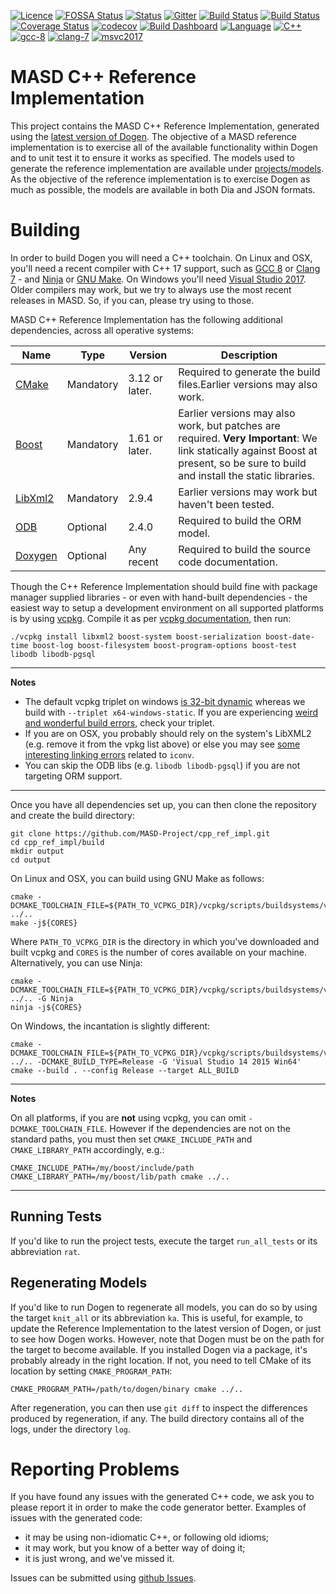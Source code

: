 [![Licence](https://img.shields.io/badge/license-GPL_3-green.svg?dummy)](https://raw.githubusercontent.com/MASD-Project/cpp_ref_impl/master/LICENCE)
[![FOSSA Status](https://app.fossa.io/api/projects/git%2Bgithub.com%2FMASD-Project%2Fcpp_ref_impl.svg?type=shield)](https://app.fossa.io/projects/git%2Bgithub.com%2FMASD-Project%2Fcpp_ref_impl?ref=badge_shield)
[![Status](https://img.shields.io/badge/status-active-brightgreen.svg?style=flat)](https://github.com/MASD-Project/cpp_ref_impl/pulse/monthly)
[![Gitter](https://img.shields.io/gitter/room/nwjs/nw.js.svg)](https://gitter.im/MASD-Project/Lobby)
[![Build Status](https://travis-ci.org/MASD-Project/cpp_ref_impl.svg?branch=master)](https://travis-ci.org/MASD-Project/cpp_ref_impl)
[![Build Status](https://img.shields.io/appveyor/ci/mcraveiro/cpp-ref-impl.svg?label=windows)](https://ci.appveyor.com/project/mcraveiro/cpp-ref-impl)
[![Coverage Status](https://coveralls.io/repos/github/MASD-Project/cpp_ref_impl/badge.svg?branch=master)](https://coveralls.io/github/MASD-Project/cpp_ref_impl?branch=master)
[![codecov](https://codecov.io/gh/MASD-Project/cpp_ref_impl/branch/master/graph/badge.svg)](https://codecov.io/gh/MASD-Project/cpp_ref_impl)
[![Build Dashboard](https://img.shields.io/badge/cdash-dashboard-blue.svg)](https://my.cdash.org/index.php?project=MASD+Project+-+C%2B%2B+Reference+Implementation)
[![Language](https://img.shields.io/badge/Language-C++-cyan.svg)](https://www.openhub.net/p/dogen/analyses/latest/languages_summary)
[![C++](https://img.shields.io/badge/std-C++17-cyan.svg)](https://en.wikipedia.org/wiki/C%2B%2B17)
[![gcc-8](https://img.shields.io/badge/GCC-8-cyan.svg)](https://www.gnu.org/software/gcc/gcc-8)
[![clang-7](https://img.shields.io/badge/CLANG-7-cyan.svg)](http://releases.llvm.org/7.0.0/tools/clang/docs/ReleaseNotes.html)
[![msvc2017](https://img.shields.io/badge/MSVC-2017-cyan.svg)](https://visualstudio.microsoft.com/vs/whatsnew/)

# MASD C++ Reference Implementation

This project contains the MASD C++ Reference Implementation, generated
using the [latest version of
Dogen](https://github.com/MASD-Project/dogen/releases). The objective
of a MASD reference implementation is to exercise all of the available
functionality within Dogen and to unit test it to ensure it works as
specified. The models used to generate the reference implementation
are available under
[projects/models](https://github.com/MASD-Project/cpp_ref_impl/tree/master/projects/models). As
the objective of the reference implementation is to exercise Dogen as
much as possible, the models are available in both Dia and JSON
formats.

# Building

In order to build Dogen you will need a C++ toolchain. On Linux and
OSX, you'll need a recent compiler with C++ 17 support, such as [GCC
8](https://www.gnu.org/software/gcc/gcc-8) or [Clang
7](https://img.shields.io/badge/CLANG-7-cyan.svg) - and
[Ninja](https://ninja-build.org/manual.html) or [GNU
Make](https://www.gnu.org/software/make/). On Windows you'll need
[Visual Studio
2017](https://visualstudio.microsoft.com/vs/whatsnew/). Older
compilers may work, but we try to always use the most recent releases
in MASD. So, if you can, please try using to those.

MASD C++ Reference Implementation has the following additional
dependencies, across all operative systems:

| Name   | Type      | Version                | Description                             |
|--------|-----------|------------------------|-----------------------------------------|
| [CMake](https://cmake.org/)  | Mandatory | 3.12 or later.  | Required to generate the build files.Earlier versions may also work.  |
| [Boost](https://boost.org)  | Mandatory | 1.61 or later. | Earlier versions may also work, but patches are required. **Very Important**: We link statically against Boost at present, so be sure to build and install the static libraries.|
| [LibXml2](http://xmlsoft.org/) | Mandatory | 2.9.4 | Earlier versions may work but haven't been tested.|
| [ODB](https://www.codesynthesis.com/products/odb/) | Optional | 2.4.0 | Required to build the ORM model. |
| [Doxygen](http://www.doxygen.nl/) | Optional | Any recent | Required to build the source code documentation. |

Though the C++ Reference Implementation should build fine with package
manager supplied libraries - or even with hand-built dependencies -
the easiest way to setup a development environment on all supported
platforms is by using
[vcpkg](https://github.com/Microsoft/vcpkg). Compile it as per [vcpkg
documentation](https://github.com/Microsoft/vcpkg/blob/master/README.md),
then run:

```
./vcpkg install libxml2 boost-system boost-serialization boost-date-time boost-log boost-filesystem boost-program-options boost-test libodb libodb-pgsql
```

---
**Notes**


- The default vcpkg triplet on windows [is 32-bit
dynamic](https://github.com/Microsoft/vcpkg/issues/1254) whereas we
build with ```--triplet x64-windows-static```. If you are experiencing
[weird and wonderful build
errors](https://github.com/Microsoft/vcpkg/issues/4447), check your
triplet.
- If you are on OSX, you probably should rely on the system's LibXML2
(e.g. remove it from the vpkg list above) or else you may see [some
interesting linking
errors](https://github.com/Microsoft/vcpkg/issues/4476) related to ```iconv```.
- You can skip the ODB libs (e.g. ```libodb libodb-pgsql```) if you
are not targeting ORM support.

---

Once you have all dependencies set up, you can then clone the
repository and create the build directory:

```
git clone https://github.com/MASD-Project/cpp_ref_impl.git
cd cpp_ref_impl/build
mkdir output
cd output
```

On Linux and OSX, you can build using GNU Make as follows:

```
cmake -DCMAKE_TOOLCHAIN_FILE=${PATH_TO_VCPKG_DIR}/vcpkg/scripts/buildsystems/vcpkg.cmake ../..
make -j${CORES}
```

Where ```PATH_TO_VCPKG_DIR``` is the directory in which you've
downloaded and built vcpkg and ```CORES``` is the number of cores
available on your machine. Alternatively, you can use Ninja:

```
cmake -DCMAKE_TOOLCHAIN_FILE=${PATH_TO_VCPKG_DIR}/vcpkg/scripts/buildsystems/vcpkg.cmake ../.. -G Ninja
ninja -j${CORES}
```

On Windows, the incantation is slightly different:

```
cmake -DCMAKE_TOOLCHAIN_FILE=${PATH_TO_VCPKG_DIR}/vcpkg/scripts/buildsystems/vcpkg.cmake ../.. -DCMAKE_BUILD_TYPE=Release -G 'Visual Studio 14 2015 Win64'
cmake --build . --config Release --target ALL_BUILD
```

---
**Notes**

On all platforms, if you are **not** using vcpkg, you can omit
```-DCMAKE_TOOLCHAIN_FILE```. However if the dependencies are not on
the standard paths, you must then set ```CMAKE_INCLUDE_PATH``` and ```CMAKE_LIBRARY_PATH```
accordingly, e.g.:

```
CMAKE_INCLUDE_PATH=/my/boost/include/path CMAKE_LIBRARY_PATH=/my/boost/lib/path cmake ../..
```

---

## Running Tests

If you'd like to run the project tests, execute the target
```run_all_tests``` or its abbreviation ```rat```.

## Regenerating Models

If you'd like to run Dogen to regenerate all models, you can do so by
using the target ```knit_all``` or its abbreviation ```ka```. This is
useful, for example, to update the Reference Implementation to the
latest version of Dogen, or just to see how Dogen works. However, note
that Dogen must be on the path for the target to become available. If you
installed Dogen via a package, it's probably already in the right
location. If not, you need to tell CMake of its location by setting
```CMAKE_PROGRAM_PATH```:

```
CMAKE_PROGRAM_PATH=/path/to/dogen/binary cmake ../..
```

After regeneration, you can then use ```git diff``` to inspect the
differences produced by regeneration, if any. The build directory
contains all of the logs, under the directory ```log```.

# Reporting Problems

If you have found any issues with the generated C++ code, we ask you
to please report it in order to make the code generator
better. Examples of issues with the generated code:

- it may be using non-idiomatic C++, or following old idioms;
- it may work, but you know of a better way of doing it;
- it is just wrong, and we've missed it.

Issues can be submitted using [github
Issues](https://github.com/MASD-Project/cpp_ref_impl/issues).

